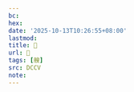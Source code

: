 ```yaml
---
bc:
hex:
date: '2025-10-13T10:26:55+08:00'
lastmod:
title: 􄓙
url: 􄓙
tags: [艘]
src: DCCV
note:
---
```

